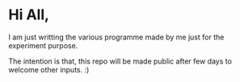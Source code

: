 # Hi All,

I am just writting the various programme made by me just for the  experiment purpose.

The intention is that, this repo will be made public after few days to welcome other inputs. :)
